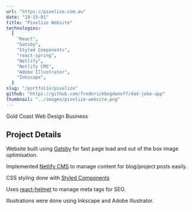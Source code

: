 ```yaml
---
url: "https://pixelize.com.au"
date: "19-15-01"
title: "Pixelize Website"
technologies:
  [
    "React",
    "Gatsby",
    "Styled Components",
    "react-spring",
    "Netlify",
    "Netlify CMS",
    "Adobe Illustrator",
    "Inkscape",
  ]
slug: "/portfolio/pixelize"
github: "https://github.com/frederickbogdanoff/dad-joke-app"
thumbnail: "../images/pixelize-website.png"
---
```


Gold Coast Web Design Business

## Project Details

Website built using [Gatsby](https://www.gatsbyjs.com/) for fast page load and out of the box image optimisation.

Implemented [Netlify CMS](https://www.netlifycms.org/) to manage content for blog/project posts easily.

CSS styling done with [Styled Components](https://styled-components.com)

Uses [react-helmet](https://github.com/nfl/react-helmet) to manage meta tags for SEO.

Illustrations were done using Inkscape and Adobe Illustrator.
